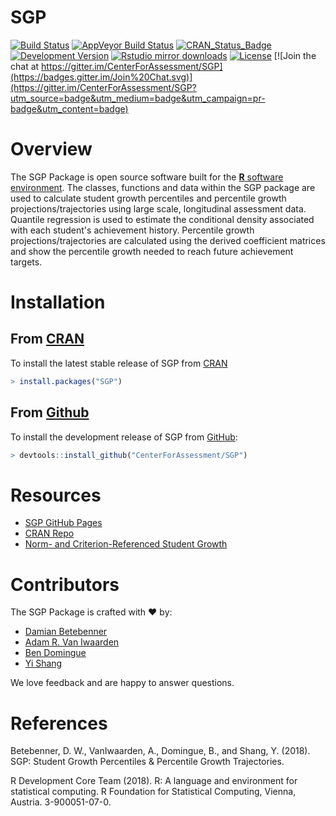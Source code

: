 SGP
===

[![Build Status](https://travis-ci.org/CenterForAssessment/SGP.svg?branch=master)](https://travis-ci.org/CenterForAssessment/SGP)
[![AppVeyor Build Status](https://ci.appveyor.com/api/projects/status/github/centerforassessment/SGP?branch=master&svg=true)](https://ci.appveyor.com/project/centerforassessment/SGP)
[![CRAN_Status_Badge](https://www.r-pkg.org/badges/version/SGP)](https://cran.r-project.org/package=SGP)
[![Development Version](https://img.shields.io/badge/devel-1.8--0.6-brightgreen.svg)](https://github.com/CenterForAssessment/SGP)
[![Rstudio mirror downloads](https://cranlogs.r-pkg.org/badges/grand-total/SGP)](https://github.com/metacran/cranlogs.app)
[![License](https://img.shields.io/badge/license-GPL%203-brightgreen.svg?style=flat)](https://github.com/CenterForAssessment/SGP/blob/master/LICENSE.md)
[![Join the chat at https://gitter.im/CenterForAssessment/SGP](https://badges.gitter.im/Join%20Chat.svg)](https://gitter.im/CenterForAssessment/SGP?utm_source=badge&utm_medium=badge&utm_campaign=pr-badge&utm_content=badge)


# Overview

The SGP Package is open source software built for the [**R** software environment](https://www.r-project.org/). The classes, functions and data within the SGP package are used to calculate student growth percentiles and percentile growth projections/trajectories using large scale, longitudinal assessment data. Quantile regression is used to estimate the conditional density associated with each student's achievement history. Percentile growth projections/trajectories are calculated using the derived coefficient matrices and show the percentile growth needed to reach future achievement targets.


# Installation

## From [CRAN](https://CRAN.R-project.org/package=SGP)

To install the latest stable release of SGP from [CRAN](https://CRAN.R-project.org/package=SGP)

```R
> install.packages("SGP")
```

## From [Github](https://github.com/CenterForAssessment/SGP/)

To install the development release of SGP from [GitHub](https://github.com/CenterForAssessment/SGP/):

```R
> devtools::install_github("CenterForAssessment/SGP")
```


# Resources

* [SGP GitHub Pages](https://sgp.io)
* [CRAN Repo](https://CRAN.R-project.org/package=SGP)
* [Norm- and Criterion-Referenced Student Growth](https://github.com/CenterForAssessment/SGP_Resources/blob/master/articles/Betebenner_EMIP_2009.pdf)


# Contributors

The SGP Package is crafted with :heart: by:

* [Damian Betebenner](https://github.com/dbetebenner)
* [Adam R. Van Iwaarden](https://github.com/adamvi)
* [Ben Domingue](https://github.com/ben-domingue)
* [Yi Shang](https://github.com/shangyi)

We love feedback and are happy to answer questions.


# References

Betebenner, D. W., VanIwaarden, A., Domingue, B., and Shang, Y. (2018). SGP: Student Growth Percentiles & Percentile Growth Trajectories.

R Development Core Team (2018). R: A language and environment for statistical computing. R Foundation for Statistical Computing, Vienna, Austria.
3-900051-07-0.
